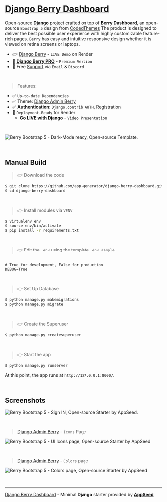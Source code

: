 # [Django Berry Dashboard](https://blog.appseed.us/django-berry-bootstrap-5-free/)

Open-source **Django** project crafted on top of **Berry Dashboard**, an open-source `Boostrap 5` design from [CodedThemes](https://codedthemes.com/?ref=appseed)
The product is designed to deliver the best possible user experience with highly customizable feature-rich pages. `Berry` has easy and intuitive responsive design whether it is viewed on retina screens or laptops.

- 👉 [Django Berry](https://django-berry-dashboard.onrender.com) - `LIVE Demo` on Render
- 🛒 **[Django Berry PRO](https://github.com/app-generator/django-berry-dashboard-pro)** - `Premium Version`
- 🚀 Free [Support](https://appseed.us/support/) via `Email` & `Discord`

<br />

> Features: 

- ✅ `Up-to-date Dependencies`
- ✅ Theme: [Django Admin Berry](https://github.com/app-generator/django-admin-berry)
- ✅ **Authentication**: `Django.contrib.AUTH`, Registration
- 🚀 `Deployment-Ready` for Render
  - **[Go LIVE with Django](https://www.youtube.com/watch?v=raOs8ZZPq6c)** - `Video Presentation`

<br />

![Berry Bootstrap 5 - Dark-Mode ready, Open-source Template.](https://user-images.githubusercontent.com/51070104/207091062-e805b36c-663a-4a01-acb8-9c55ab914f4f.jpg)

<br />

## Manual Build 

> 👉 Download the code  

```bash
$ git clone https://github.com/app-generator/django-berry-dashboard.git
$ cd django-berry-dashboard
```

<br />

> 👉 Install modules via `VENV`  

```bash
$ virtualenv env
$ source env/bin/activate
$ pip install -r requirements.txt
```

<br />

> 👉 Edit the `.env` using the template `.env.sample`. 

```env

# True for development, False for production
DEBUG=True

```

<br />

> 👉 Set Up Database

```bash
$ python manage.py makemigrations
$ python manage.py migrate
```

<br />

> 👉 Create the Superuser

```bash
$ python manage.py createsuperuser
```

<br />

> 👉 Start the app

```bash
$ python manage.py runserver
```

At this point, the app runs at `http://127.0.0.1:8000/`. 

<br />

## Screenshots

![Berry Bootstrap 5 - Sign IN, Open-source Starter by AppSeed.](https://user-images.githubusercontent.com/51070104/207091198-2753246e-3d65-4aac-96de-0598a9a94788.jpg)

<br />

> [Django Admin Berry](https://github.com/app-generator/django-admin-berry) - `Icons` Page

![Berry Bootstrap 5 - UI Icons page, Open-source Starter by AppSeed](https://user-images.githubusercontent.com/51070104/207091655-d5005e08-7ea0-4367-ab3a-2cd16934d2fd.jpg)

<br />

> [Django Admin Berry](https://github.com/app-generator/django-admin-berry) - `Colors` page

![Berry Bootstrap 5 - Colors page, Open-source Starter by AppSeed](https://user-images.githubusercontent.com/51070104/207091441-942be542-2794-4bdb-a51d-85c75b5bc692.jpg)

<br />

---
[Django Berry Dashboard](https://blog.appseed.us/django-berry-bootstrap-5-free/) - Minimal **Django** starter provided by **[AppSeed](https://appseed.us/)**
